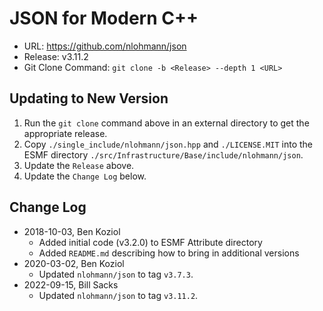 # JSON for Modern C++

* URL: https://github.com/nlohmann/json
* Release: v3.11.2
* Git Clone Command: `git clone -b <Release> --depth 1 <URL>`

## Updating to New Version

1. Run the `git clone` command above in an external directory to get the appropriate release.
2. Copy `./single_include/nlohmann/json.hpp` and `./LICENSE.MIT` into the ESMF directory `./src/Infrastructure/Base/include/nlohmann/json`.
3. Update the `Release` above.
4. Update the `Change Log` below.

## Change Log

* 2018-10-03, Ben Koziol
    * Added initial code (v3.2.0) to ESMF Attribute directory
    * Added `README.md` describing how to bring in additional versions
* 2020-03-02, Ben Koziol
    * Updated `nlohmann/json` to tag `v3.7.3`.
* 2022-09-15, Bill Sacks
    * Updated `nlohmann/json` to tag `v3.11.2`.
